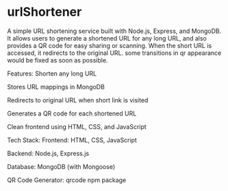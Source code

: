 # urlShortener

A simple URL shortening service built with Node.js, Express, and MongoDB. It allows users to generate a shortened URL for any long URL, and also provides a QR code for easy sharing or scanning. When the short URL is accessed, it redirects to the original URL.
some transitions in qr appearance would be fixed as soon as possible.

Features:
Shorten any long URL

Stores URL mappings in MongoDB

Redirects to original URL when short link is visited

Generates a QR code for each shortened URL

Clean frontend using HTML, CSS, and JavaScript

Tech Stack:
Frontend: HTML, CSS, JavaScript

Backend: Node.js, Express.js

Database: MongoDB (with Mongoose)

QR Code Generator: qrcode npm package
